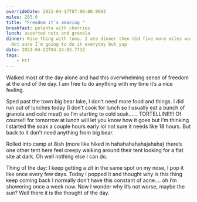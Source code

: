 ```yaml
---
overrideDate: 2021-04-17T07:00:00.000Z
miles: 285.6
title: "Freedom it’s amazing "
breakfast: polenta with cherries
lunch: assorted nuts and granola
dinner: Rice thing with tuna. I ate dinner then did five more miles was nice.
  Not sure I’m going to do it everyday but yup
date: 2021-04-22T04:24:03.771Z
tags: 
    - PCT
---
```

Walked most of the day alone and had this overwhelming sense of freedom at the end of the day. I am free to do anything with my time it’s a nice feeling. 



Sped past the town big bear lake, I don’t need more food and things. I did run out of lunches today (I don’t cook for lunch so I usually eat a bunch of granola and cold meat) so I’m starting to cold soak...... TORTELLINI!!!! Of course!! for tomorrow at lunch will let you know how it goes but I’m thinking I started the soak a couple hours early lol not sure it needs like 18 hours. But back to it don’t need anything from big bear.



Rolled into camp at 8ish (more like hiked in hahahahahahajahaha) there’s one other tent here feel creepy walking around their tent looking for a flat site at dark. Oh well nothing else I can do.



Thing of the day: I keep getting a zit in the same spot on my nose, I pop it like once every few days. Today I popped it and thought why is this thing keep coming back I normally don’t have this constant of acne.... oh I’m showering once a week now. Now I wonder why it’s not worse, maybe the sun? Well there it is the thought of the day.